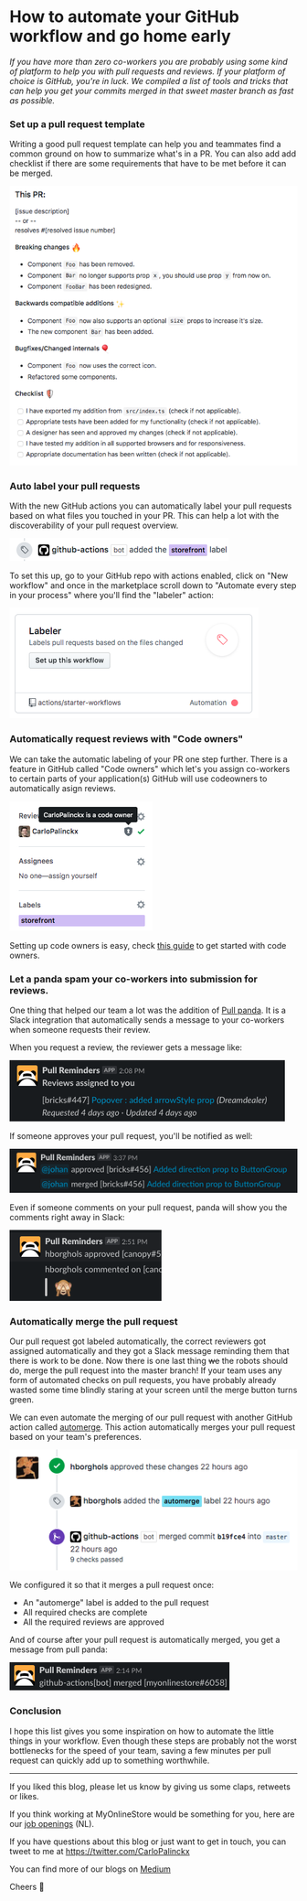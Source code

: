 # How to automate your GitHub workflow and go home early

_If you have more than zero co-workers you are probably using some kind of platform to help you with pull requests and reviews. If your platform of choice is GitHub, you're in luck. We compiled a list of tools and tricks that can help you get your commits merged in that sweet master branch as fast as possible._

### Set up a pull request template

Writing a good pull request template can help you and teammates find a common ground on how to summarize what's in a PR. You can also add add checklist if there are some requirements that have to be met before it can be merged.

![Alt screenshot of example template](https://raw.githubusercontent.com/MyOnlineStore/blogs/how-to-go-home-early/public/pr-template.png)

### Auto label your pull requests

With the new GitHub actions you can automatically label your pull requests based on what files you touched in your PR. This can help a lot with the discoverability of your pull request overview.

![Alt screenshot of GitHub action on timeline](https://raw.githubusercontent.com/MyOnlineStore/blogs/how-to-go-home-early/public/labeler-timeline.png)

To set this up, go to your GitHub repo with actions enabled, click on "New workflow" and once in the marketplace scroll down to "Automate every step in your process" where you'll find the "labeler" action:

![Alt screenshot of GitHub action in marketplace](https://raw.githubusercontent.com/MyOnlineStore/blogs/how-to-go-home-early/public/labeler-marketplace.png)

### Automatically request reviews with "Code owners" 

We can take the automatic labeling of your PR one step further. There is a feature in GitHub called "Code owners" which let's you assign co-workers to certain parts of your application(s) GitHub will use codeowners to automatically asign reviews.

![Alt screenshot of reviewers being assigned](https://raw.githubusercontent.com/MyOnlineStore/blogs/how-to-go-home-early/public/codeowners.png)

Setting up code owners is easy, check [this guide](https://help.github.com/en/github/creating-cloning-and-archiving-repositories/about-code-owners) to get started with code owners.

### Let a panda spam your co-workers into submission for reviews.

One thing that helped our team a lot was the addition of [Pull panda](https://pullreminders.com/). It is a Slack integration that automatically sends a message to your co-workers when someone requests their review. 

When you request a review, the reviewer gets a message like:

![Alt screenshot of pull panda request message](https://raw.githubusercontent.com/MyOnlineStore/blogs/how-to-go-home-early/public/panda-assigned.png)

If someone approves your pull request, you'll be notified as well:

![Alt screenshot of pull panda request message](https://raw.githubusercontent.com/MyOnlineStore/blogs/how-to-go-home-early/public/panda-approved.png)

Even if someone comments on your pull request, panda will show you the comments right away in Slack:

![Alt screenshot of pull panda request message](https://raw.githubusercontent.com/MyOnlineStore/blogs/how-to-go-home-early/public/panda-comments.png)

### Automatically merge the pull request

Our pull request got labeled automatically, the correct reviewers got assigned automatically and they got a Slack message reminding them that there is work to be done. Now there is one last thing ~~we~~ the robots should do, merge the pull request into the master branch! If your team uses any form of automated checks on pull requests, you have probably already wasted some time blindly staring at your screen until the merge button turns green.

We can even automate the merging of our pull request with another GitHub action called [automerge](https://github.com/pascalgn/automerge-action). This action automatically merges your pull request based on your team's preferences.

![Alt screenshot of GitHub merging the pull request](https://raw.githubusercontent.com/MyOnlineStore/blogs/how-to-go-home-early/public/automerge.png)

We configured it so that it merges a pull request once:
- An "automerge" label is added to the pull request
- All required checks are complete
- All the required reviews are approved

And of course after your pull request is automatically merged, you get a message from pull panda:

![Alt screenshot of pull panda automerge message](https://raw.githubusercontent.com/MyOnlineStore/blogs/how-to-go-home-early/public/panda-automerge.png)

### Conclusion

I hope this list gives you some inspiration on how to automate the little things in your workflow. Even though these steps are probably not the worst bottlenecks for the speed of your team, saving a few minutes per pull request can quickly add up to something worthwhile.

---
If you liked this blog, please let us know by giving us some claps, retweets or likes.

If you think working at MyOnlineStore would be something for you, here are our [job openings](https://www.mijnwebwinkel.nl/vacatures) (NL).

If you have questions about this blog or just want to get in touch, you can tweet to me at https://twitter.com/CarloPalinckx

You can find more of our blogs on [Medium](https://medium.com/myonlinestore) 

Cheers 👋 
